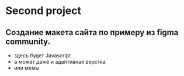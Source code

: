 # Second project
## Создание макета сайта по примеру из figma community.
- здесь будет Javascript
- а может даже и адаптивная верстка
- или мемы
